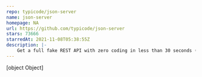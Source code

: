 ```yaml
---
repo: typicode/json-server
name: json-server
homepage: NA
url: https://github.com/typicode/json-server
stars: 73666
starredAt: 2021-11-08T05:38:55Z
description: |-
    Get a full fake REST API with zero coding in less than 30 seconds (seriously)
---
```


[object Object]
